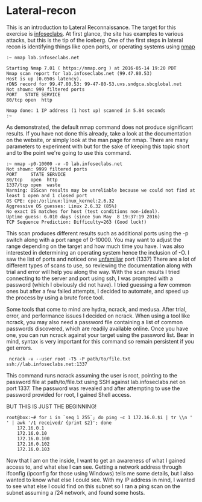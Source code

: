 # Lateral-recon

This is an introduction to Lateral Reconnaissance.  The target for this exercise is [infoseclabs](http://lab.infoseclabs.net).  At first glance, the site has examples to various attacks, but this is the tip of the iceberg.  One of the first steps in lateral recon is identifying things like open ports, or operating systems using [nmap](https://nmap.org)

```
:~ nmap lab.infoseclabs.net

Starting Nmap 7.01 ( https://nmap.org ) at 2016-05-14 19:20 PDT
Nmap scan report for lab.infoseclabs.net (99.47.80.53)
Host is up (0.050s latency).
rDNS record for 99.47.80.53: 99-47-80-53.uvs.sndgca.sbcglobal.net
Not shown: 999 filtered ports
PORT   STATE SERVICE
80/tcp open  http

Nmap done: 1 IP address (1 host up) scanned in 5.84 seconds
:~
```
As demonstrated, the default nmap command does not produce significant results.  If you have not done this already, take a look at the documentation on the website, or simply look at the man page for nmap.  There are many parameters to experiment with but for the sake of keeping this topic short and to the point we're going to use this command.

```
:~ nmap -p0-10000 -v -O lab.infoseclabs.net
Not shown: 9999 filtered ports
PORT     STATE SERVICE
80/tcp   open  http
1337/tcp open  waste
Warning: OSScan results may be unreliable because we could not find at least 1 open and 1 closed port
OS CPE: cpe:/o:linux:linux_kernel:2.6.32
Aggressive OS guesses: Linux 2.6.32 (85%)
No exact OS matches for host (test conditions non-ideal).
Uptime guess: 6.010 days (since Sun May  8 19:37:19 2016)
TCP Sequence Prediction: Difficulty=263 (Good luck!)
```

This scan produces different results such as additional ports using the -p switch along with a port range of 0-10000.  You may want to adjust the range depending on the target and how much time you have.  I was also interested in determining an operating system hence the inclusion of -O.  I saw the list of ports and noticed one [unfamiliar](http://www.tcpipguide.com/free/t_CommonTCPIPApplicationsandAssignedWellKnownandRegi-2.htm) port (1337)  There are a lot of different types of scans to use, so reviewing the documentation along with trial and error will help you along the way.  With the scan results I tried connecting to the server and port using ssh, I was prompted with a password (which I obviously did not have).  I tried guessing a few common ones but after a few failed attempts, I decided to automate, and speed up the process by using a brute force tool.  

Some tools that come to mind are hydra, ncrack, and medusa.  After trial, error, and performance issues I decided on ncrack.  When using a tool like ncrack, you may also need a password file containing a list of common passwords discovered, which are readily available online.  Once you have one, you can run ncrack against your target using the password list.  Bear in mind, syntax is very important for this command so remain persistent if you get errors.  

```
 ncrack -v --user root -T5 -P path/to/file.txt ssh://lab.infoseclabs.net:1337
```

This command runs ncrack assuming the user is root, pointing to the password file at path/to/file.txt using SSH against lab.infoseclabs.net on port 1337.  The password was revealed and after attempting to use the password provided for root, I gained Shell access.  

BUT THIS IS JUST THE BEGINNING!

```
root@box:~# for i in `seq 1 255`; do ping -c 1 172.16.0.$i | tr \\n ' ' | awk '/1 received/ {print $2}'; done
	172.16.0.1
	172.16.0.10
	172.16.0.100
	172.16.0.102
	172.16.0.103
```

Now that I am on the inside, I want to get an awareness of what I gained access to, and what else I can see.  Getting a network address through ifconfig (ipconfig for those using Windows) tells me some details, but I also wanted to know what else I could see. With my IP address in mind, I wanted to see what else I could find on this subnet so I ran a ping scan on the subnet assuming a /24 network, and found some hosts.  
